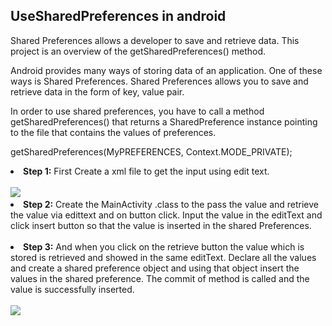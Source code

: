 <article class="markdown-body entry-content" itemprop="text">
<h1><a id="UseSharedPreferences in android" class="anchor" href="#UseSharedPreferences in android" aria-hidden="true"></a>UseSharedPreferences in android</h1>

<p>Shared Preferences allows a developer to save and retrieve data. This project is an overview of the getSharedPreferences() method.</p>


<p>

Android provides many ways of storing data of an application. One of these ways is Shared Preferences. Shared Preferences allows you to save and retrieve data in the form of key, value pair.</p>
<p>
In order to use shared preferences, you have to call a method getSharedPreferences() that returns a SharedPreference instance pointing to the file that contains the values of preferences.

</p>
<p>
getSharedPreferences(MyPREFERENCES, Context.MODE_PRIVATE);
</p>
<li><strong>Step 1:</strong>  First Create a xml file to get the input using edit text.
<br><br>
<img src="http://armorappz.com/github/mainactivyxmlsharedpref.png">
</li>

<li><strong>Step 2:</strong>  Create the MainActivity .class to the pass the value and retrieve the value via edittext and on button click. Input the value in the editText and click insert button so that the value is inserted in the shared Preferences. 
<br><br>
</li>
<li><strong>Step 3:</strong> And when you click on the retrieve button the value which is stored is retrieved and showed in the same editText. Declare all the values and create a shared preference object and using that object insert the values in the shared preference. The commit of method is called and the value is successfully inserted.
<br><br>
<img src="http://armorappz.com/github/mainactivitysharedpref.png">
</li>

</article>
